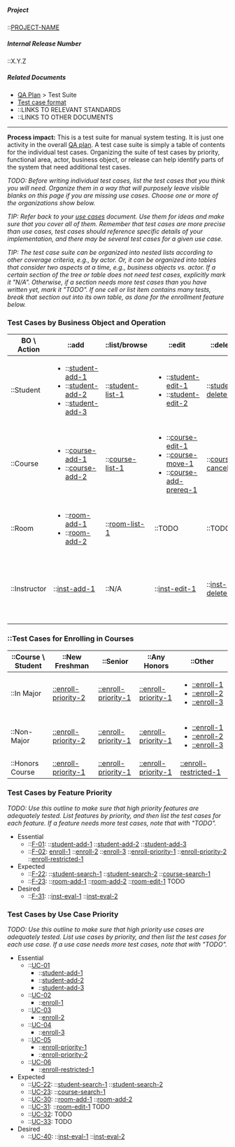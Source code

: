 ##### Project

::[PROJECT-NAME](Home)

##### Internal Release Number

::X.Y.Z

##### Related Documents

- [QA Plan](QA-Plan) > Test Suite
- [Test case format](Test-Case-Format)
- ::LINKS TO RELEVANT STANDARDS
- ::LINKS TO OTHER DOCUMENTS

---

**Process impact:** This is a test suite for manual system testing. It
is just one activity in the overall [QA plan](QA-Plan). A test case
suite is simply a table of contents for the individual test cases.
Organizing the suite of test cases by priority, functional area, actor,
business object, or release can help identify parts of the system that
need additional test cases.

*TODO: Before writing individual test cases, list the test cases that you
think you will need. Organize them in a way that will purposely leave
visible blanks on this page if you are missing use cases. Choose one or
more of the organizations show below.*

*TIP: Refer back to your [use cases](Use-Cases) document. Use them
for ideas and make sure that you cover all of them. Remember that test
cases are more precise than use cases, test cases should reference
specific details of your implementation, and there may be several test
cases for a given use case.*

*TIP: The test case suite can be organized into nested lists according to
other coverage criteria, e.g., by actor. Or, it can be organized into
tables that consider two aspects at a time, e.g., business objects vs.
actor. If a certain section of the tree or table does not need test
cases, explicitly mark it "N/A". Otherwise, if a section needs more test
cases than you have written yet, mark it "TODO". If one cell or list
item contains many tests, break that section out into its own table, as
done for the enrollment feature below.*

### Test Cases by Business Object and Operation

<!-- Hint: turn off word wrapping to edit this big table -->

| BO \ Action   |  ::add                                                                                                                                                                               | ::list/browse                                        | ::edit                                                                                                                                                                                                                        | ::delete                                                                                                                                | ::search                                                                                                                                | ::other                                                                                                             |
|---------------|--------------------------------------------------------------------------------------------------------------------------------------------------------------------------------------|------------------------------------------------------|-------------------------------------------------------------------------------------------------------------------------------------------------------------------------------------------------------------------------------|-----------------------------------------------------------------------------------------------------------------------------------------|-----------------------------------------------------------------------------------------------------------------------------------------|---------------------------------------------------------------------------------------------------------------------|
| ::Student     | <ul><li>::[student-add-1](Test-Cases#student-add-1)</li><li>::[student-add-2](Test-Cases#student-add-2)</li><li>::[student-add-3](Test-Cases#student-add-3)</li></ul> | ::[student-list-1](Test-Cases#student-list-1)   | <ul><li>::[student-edit-1](Test-Cases#student-edit-1)</li><li>::[student-edit-2](Test-Cases#student-edit-2)</li></ul>                                                                                               | ::[student-delete-1](test-casesstudent-delete-1)                                                                                        | <ul><li>::[student-search-1](Test-Cases#student-search-1)</li><li>::[student-search-2](Test-Cases#student-search-2)</li></ul> | ::[See grid below](#enroll-grid)                                                                                    |
| ::Course      | <ul><li>::[course-add-1](Test-Cases#course-add-1)</li><li>::[course-add-2](Test-Cases#course-add-2)</li></ul>                                                              | ::[course-list-1](Test-Cases#course-list-1)     | <ul><li>::[course-edit-1](Test-Cases#course-edit-1)</li><li>::[course-move-1](Test-Cases#course-move-1)</li><li>::[course-add-prereq-1](Test-Cases#course-add-prereq-1)</li></ul>                              | ::[course-cancel-1](Test-Cases#course-cancel-1)                                                                                    | ::[course-search-1](Test-Cases#course-search-1)                                                                                    | ::N/A                                                                                                               |
| ::Room        | <ul><li>::[room-add-1](Test-Cases#room-add-1)</li><li>::[room-add-2](Test-Cases#room-add-2)</li></ul>                                                                      | ::[room-list-1](Test-Cases#room-list-1)         | ::TODO                                                                                                                                                                                                                        | ::TODO                                                                                                                                  | ::TODO                                                                                                                                  | ::N/A                                                                                                               |
| ::Instructor  | ::[inst-add-1](Test-Cases#inst-add-1)                                                                                                                                           | ::N/A                                                | ::[inst-edit-1](Test-Cases#inst-edit-1)                                                                                                                                                                                  | ::[inst-delete-1](Test-Cases#inst-delete-1)                                                                                        | ::N/A                                                                                                                                   | <ul><li>::[inst-eval-1](Test-Cases#inst-eval-1)</li><li>::[inst-eval-2](Test-Cases#inst-eval-2)</li></ul> |

### ::Test Cases for Enrolling in Courses

| ::Course \ Student | ::New Freshman                                           | ::Senior                                                 | ::Any Honors                                             | ::Other                                                                                                                                                |
|--------------------|----------------------------------------------------------|----------------------------------------------------------|----------------------------------------------------------|--------------------------------------------------------------------------------------------------------------------------------------------------------|
| ::In Major         | [::enroll-priority-2](Test-Cases#enroll-priority-2) | [::enroll-priority-1](Test-Cases#enroll-priority-1) | [::enroll-priority-1](Test-Cases#enroll-priority-1) | <ul><li>[::enroll-1](Test-Cases#enroll-1)</li><li>[::enroll-2](Test-Cases#enroll-2)</li><li>[::enroll-3](Test-Cases#enroll-3)</li></ul> |
| ::Non-Major        | [::enroll-priority-2](Test-Cases#enroll-priority-2) | [::enroll-priority-1](Test-Cases#enroll-priority-1) | [::enroll-priority-1](Test-Cases#enroll-priority-1) | <ul><li>[::enroll-1](Test-Cases#enroll-1)</li><li>[::enroll-2](Test-Cases#enroll-2)</li><li>[::enroll-3](Test-Cases#enroll-3)</li></ul> |
| ::Honors Course    | [::enroll-priority-1](Test-Cases#enroll-priority-1) | [::enroll-priority-1](Test-Cases#enroll-priority-1) | [::enroll-priority-1](Test-Cases#enroll-priority-1) | [::enroll-restricted-1](Test-Cases#enroll-restricted-1)                                                                                           |

### Test Cases by Feature Priority

*TODO: Use this outline to make sure that high priority features are
adequately tested. List features by priority, and then list the test
cases for each feature. If a feature needs more test cases, note that
with "TODO".*

- Essential
  - ::[F-01](features#F-01):
    ::[student-add-1](Test-Cases#student-add-1)
    ::[student-add-2](Test-Cases#student-add-2)
    ::[student-add-3](Test-Cases#student-add-3)
  - ::[F-02](features#F-02): [enroll-1](Test-Cases#enroll-1)
    ::[enroll-2](Test-Cases#enroll-2)
    ::[enroll-3](Test-Cases#enroll-3)
    ::[enroll-priority-1](Test-Cases#enroll-priority-1)
    ::[enroll-priority-2](Test-Cases#enroll-priority-2)
    ::[enroll-restricted-1](Test-Cases#enroll-restricted-1)
- Expected
  - ::[F-22](features#F-22):
    ::[student-search-1](Test-Cases#student-search-1)
    ::[student-search-2](Test-Cases#student-search-2)
    ::[course-search-1](Test-Cases#course-search-1)
  - ::[F-23](features#F-23):
    ::[room-add-1](Test-Cases#room-add-1)
    ::[room-add-2](Test-Cases#room-add-2)
    ::[room-edit-1](Test-Cases#room-edit-1) TODO
- Desired
  - ::[F-31](features#F-31):
    ::[inst-eval-1](Test-Cases#inst-eval-1)
    ::[inst-eval-2](Test-Cases#inst-eval-2)

### Test Cases by Use Case Priority

*TODO: Use this outline to make sure that high priority use cases are
adequately tested. List use cases by priority, and then list the test
cases for each use case. If a use case needs more test cases, note that
with "TODO".*

- Essential
  - ::[UC-01](Use-Cases#UC-01)
    - ::[student-add-1](Test-Cases#student-add-1)
    - ::[student-add-2](Test-Cases#student-add-2)
    - ::[student-add-3](Test-Cases#student-add-3)
  - ::[UC-02](Use-Cases#UC-02)
    - ::[enroll-1](Test-Cases#enroll-1)
  - ::[UC-03](Use-Cases#UC-03)
    - ::[enroll-2](Test-Cases#enroll-2)
  - ::[UC-04](Use-Cases#UC-04)
    - ::[enroll-3](Test-Cases#enroll-3)
  - ::[UC-05](Use-Cases#UC-05)
    - ::[enroll-priority-1](Test-Cases#enroll-priority-1)
    - ::[enroll-priority-2](Test-Cases#enroll-priority-2)
  - ::[UC-06](Use-Cases#UC-06)
    - ::[enroll-restricted-1](Test-Cases#enroll-restricted-1)
- Expected
  - ::[UC-22](Use-Cases#UC-22):
    ::[student-search-1](Test-Cases#student-search-1)
    ::[student-search-2](Test-Cases#student-search-2)
  - ::[UC-23](Use-Cases#UC-23):
    ::[course-search-1](Test-Cases#course-search-1)
  - ::[UC-30](Use-Cases#UC-30):
    ::[room-add-1](Test-Cases#room-add-1)
    ::[room-add-2](Test-Cases#room-add-2)
  - ::[UC-31](Use-Cases#UC-31):
    ::[room-edit-1](Test-Cases#room-edit-1) TODO
  - ::[UC-32](Use-Cases#UC-32): TODO
  - ::[UC-33](Use-Cases#UC-33): TODO
- Desired
  - ::[UC-40](Use-Cases#UC-40):
    ::[inst-eval-1](Test-Cases#inst-eval-1)
    ::[inst-eval-2](Test-Cases#inst-eval-2)
